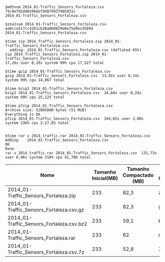 ```shell
$md5sum 2014_01-Traffic_Sensors_Fortaleza.csv
75c9e7b5dd6548ebf9d879937905931c  
2014_01-Traffic_Sensors_Fortaleza.csv

$sha1sum 2014_01-Traffic_Sensors_Fortaleza.csv 
aa0cca517cc4261cb28a8b0829e6e75e8ecd589d  
2014_01-Traffic_Sensors_Fortaleza.csv

$time zip 2014_Traffic_Sensors_Fortaleza.zip 2014_01-Traffic_Sensors_Fortaleza.csv 
  adding: 2014_01-Traffic_Sensors_Fortaleza.csv (deflated 65%)
zip 2014_Traffic_Sensors_Fortaleza.zip 2014_01-Traffic_Sensors_Fortaleza.csv  
17,26s user 0,26s system 99% cpu 17,527 total

$time gzip 2014_01-Traffic_Sensors_Fortaleza.csv 
gzip 2014_01-Traffic_Sensors_Fortaleza.csv  13,92s user 0,14s 
system 99% cpu 14,067 total

$time bzip2 2014_01-Traffic_Sensors_Fortaleza.csv 
bzip2 2014_01-Traffic_Sensors_Fortaleza.csv  24,84s user 0,24s 
system 99% cpu 25,125 total

$time p7zip 2014_01-Traffic_Sensors_Fortaleza.csv 
Archive size: 52805800 bytes (51 MiB)                                             
Everything is Ok
p7zip 2014_01-Traffic_Sensors_Fortaleza.csv  344,02s user 3,00s 
system 236% cpu 2:27,03 total


$time rar u 2014_traffic.rar 2014_01-Traffic_Sensors_Fortaleza.csv
Adding    2014_01-Traffic_Sensors_Fortaleza.csv                       OK 
Done
rar u 2014_traffic.rar 2014_01-Traffic_Sensors_Fortaleza.csv  131,73s 
user 0,96s system 318% cpu 41,708 total
```
Nome|Tamanho Inicial(MB)| Tamanho Compactado (MB) | Tipo de Compactação | Tempo (s)
----|-------------------|-------------------------|---------------------|-----------
2014_01-Traffic_Sensors_Fortaleza.zip|233|82,3|zip|17,26
2014_01-Traffic_Sensors_Fortaleza.csv.gz|233|82,3|gzip|13,92
2014_01-Traffic_Sensors_Fortaleza.csv.bz2|233|59,1|bzip2|24,84
2014_01-Traffic_Sensors_Fortaleza.rar|233|62|rar|131,73
2014_01-Traffic_Sensors_Fortaleza.csv.7z|233|52,8|7zip|344,02
